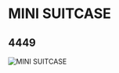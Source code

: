 # MINI SUITCASE
## 4449
![MINI SUITCASE](https://lc-www-live-s.legocdn.com/media/bricks/5/2/4154853.jpg)